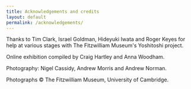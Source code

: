 ```yaml
---
title: Acknowledgements and credits
layout: default
permalink: /acknowledgements/
---
```

Thanks to Tim Clark, Israel Goldman, Hideyuki Iwata and Roger Keyes for help at various stages with The Fitzwilliam Museum's Yoshitoshi project.

Online exhibition compiled by Craig Hartley and Anna Woodham.

Photography: Nigel Cassidy, Andrew Morris and Andrew Norman.

Photographs © The Fitzwilliam Museum, University of Cambridge.
